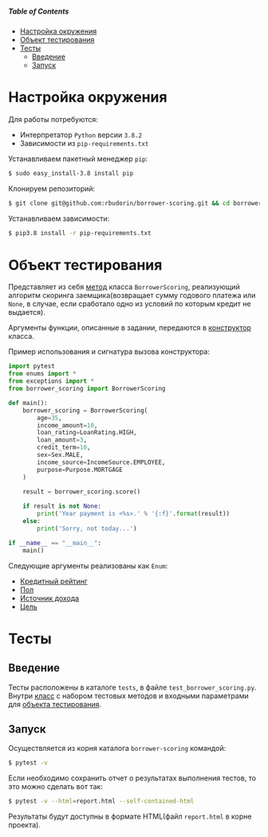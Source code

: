 ##### Table of Contents  
* [Настройка окружения](#настройка-окружения)
* [Объект тестирования](#объект-тестирования)
* [Тесты](#тесты)
  * [Введение](#введение)
  * [Запуск](#запуск)

# Настройка окружения

Для работы потребуются:

* Интерпретатор `Python` версии `3.8.2`
* Зависимости из `pip-requirements.txt`

Устанавливаем пакетный менеджер `pip`:
```bash
$ sudo easy_install-3.8 install pip
```
Клонируем репозиторий:
```bash
$ git clone git@github.com:rbudorin/borrower-scoring.git && cd borrower-scoring
```
Устанавливаем зависимости:
```bash
$ pip3.8 install -r pip-requirements.txt
```
# Объект тестирования

Представляет из себя [метод](https://github.com/rbudorin/borrower-scoring/blob/master/borrower_scoring.py#L52) класса `BorrowerScoring`, реализующий алгоритм скоринга заемщика(возвращает сумму годового платежа или `None`, в случае, если сработало одно из условий по которым кредит не выдается). 

Аргументы функции, описанные в задании, передаются в [конструктор](https://github.com/rbudorin/borrower-scoring/blob/master/borrower_scoring.py#L18) класса.

Пример использования и сигнатура вызова конструктора:

```Python
import pytest
from enums import *
from exceptions import *
from borrower_scoring import BorrowerScoring

def main():
    borrower_scoring = BorrowerScoring(
        age=35,
        income_amount=10,
        loan_rating=LoanRating.HIGH,
        loan_amount=3,
        credit_term=10,
        sex=Sex.MALE,
        income_source=IncomeSource.EMPLOYEE,
        purpose=Purpose.MORTGAGE
    )

    result = borrower_scoring.score()
    
    if result is not None:
        print('Year payment is <%s>.' % '{:f}'.format(result))
    else:
        print('Sorry, not today...')

if __name__ == "__main__":
    main()
```

Следующие аргументы реализованы как `Enum`:

* [Кредитный рейтинг](https://github.com/rbudorin/borrower-scoring/blob/master/enums.py#L4)
* [Пол](https://github.com/rbudorin/borrower-scoring/blob/master/enums.py#L45)
* [Источник дохода](https://github.com/rbudorin/borrower-scoring/blob/master/enums.py#L29)
* [Цель](https://github.com/rbudorin/borrower-scoring/blob/master/enums.py#L21)

# Тесты

## Введение

Тесты расположены в каталоге `tests`, в файле `test_borrower_scoring.py`. Внутри [класс](https://github.com/rbudorin/borrower-scoring/blob/master/test/test_borrower_scoring.py#L7) с набором тестовых методов и входными параметрами для [объекта тестирования](#объект-тестирования).

## Запуск

Осуществляется из корня каталога `borrower-scoring` командой:

```bash
$ pytest -v
```

Если необходимо сохранить отчет о результатах выполнения тестов, то это можно сделать вот так:

```bash
$ pytest -v --html=report.html --self-contained-html
```

Результаты будут доступны в формате HTML(файл `report.html` в корне проекта).
